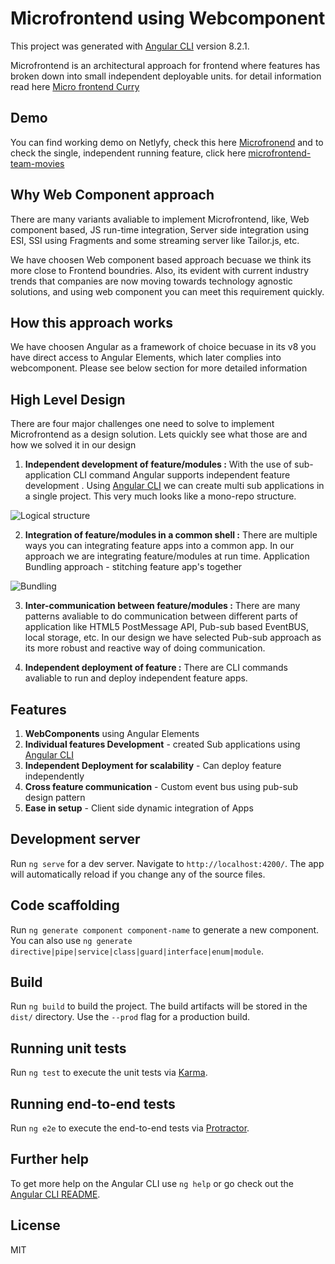 # Microfrontend using Webcomponent

This project was generated with [Angular CLI](https://github.com/angular/angular-cli) version 8.2.1.

Microfrontend is an architectural approach for frontend where features has broken down into small independent deployable units. for detail information read here [Micro frontend Curry](https://levelup.gitconnected.com/micro-frontend-curry-506b98a4cfc0)

## Demo

You can find working demo on Netlyfy, check this here [Microfronend](https://microfrontend.netlify.com/) and to check the single, independent running feature, click here  [microfrontend-team-movies](https://microfrontend-team-movies.netlify.com)


## Why Web Component approach
There are many variants avaliable to implement Microfrontend, like, Web component based,  JS run-time integration, Server side integration using ESI, SSI using Fragments and some streaming server like Tailor.js, etc.

We have choosen Web component based approach becuase we think its more close to Frontend boundries. Also, its evident with current industry trends that companies are now moving towards technology agnostic solutions, and using web component you can meet this requirement quickly. 

## How this approach works

We have choosen Angular as a framework of choice becuase in its v8 you have direct access to Angular Elements, which later complies into webcomponent. Please see below section for more detailed information 

## High Level Design
There are four major challenges one need to solve to implement Microfrontend as a design solution. Lets quickly see what those are and how we solved it in our design

1. **Independent development of feature/modules :** With the use of sub-application CLI command Angular supports independent feature development . Using [Angular CLI](https://angular.io/guide/file-structure) we can create multi sub applications in a single project. This very much looks like a mono-repo structure. 
 
 ![Logical structure](https://1.bp.blogspot.com/-U6yrliNYzxs/Xfyla62jgmI/AAAAAAAAMf4/C2z-Q0RKc_wmjP89J0HD75LQJPGXq9QzQCK4BGAYYCw/s1600/hld.png)

2. **Integration of feature/modules in a common shell :** There are multiple ways you can integrating feature apps into a common app. In our approach we are integrating feature/modules at run time. Application Bundling approach - stitching feature app's together

![Bundling](https://4.bp.blogspot.com/-DjBLjUGz23c/Xfylk6tW5QI/AAAAAAAAMgA/04o0M653f5QwE2wRLqwohJPHAfbwfqroQCK4BGAYYCw/s1600/app-bundling.png)

3. **Inter-communication between feature/modules :** There are many patterns avaliable to do communication between different parts of application like HTML5 PostMessage API, Pub-sub based EventBUS, local storage, etc. In our design we have selected Pub-sub approach as its more robust and reactive way of doing communication.

4. **Independent deployment of feature :** There are CLI commands avaliable to run and deploy independent feature apps.

## Features
1. **WebComponents** using Angular Elements
2. **Individual features Development** - created Sub applications using [Angular CLI](https://angular.io/guide/file-structure)  
3. **Independent Deployment for scalability** - Can deploy feature independently 
4. **Cross feature communication** - Custom event bus using pub-sub design pattern
5. **Ease in setup** - Client side dynamic integration of Apps 


## Development server

Run `ng serve` for a dev server. Navigate to `http://localhost:4200/`. The app will automatically reload if you change any of the source files.

## Code scaffolding

Run `ng generate component component-name` to generate a new component. You can also use `ng generate directive|pipe|service|class|guard|interface|enum|module`.

## Build

Run `ng build` to build the project. The build artifacts will be stored in the `dist/` directory. Use the `--prod` flag for a production build.

## Running unit tests

Run `ng test` to execute the unit tests via [Karma](https://karma-runner.github.io).

## Running end-to-end tests

Run `ng e2e` to execute the end-to-end tests via [Protractor](http://www.protractortest.org/).

## Further help

To get more help on the Angular CLI use `ng help` or go check out the [Angular CLI README](https://github.com/angular/angular-cli/blob/master/README.md).

## License

MIT
